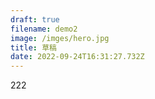 ```yaml
---
draft: true
filename: demo2
image: /imges/hero.jpg
title: 草稿
date: 2022-09-24T16:31:27.732Z
---
```

222